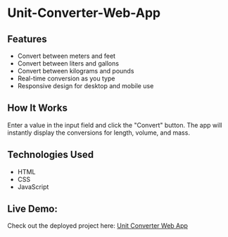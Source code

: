 # Unit-Converter-Web-App

## Features

- Convert between meters and feet
- Convert between liters and gallons
- Convert between kilograms and pounds
- Real-time conversion as you type
- Responsive design for desktop and mobile use

## How It Works
Enter a value in the input field and click the "Convert" button. The app will instantly display the conversions for length, volume, and mass.

## Technologies Used

- HTML
- CSS
- JavaScript

## Live Demo:

Check out the deployed project here: [Unit Converter Web App](https://gregoiregeoffroy.github.io/Unit-Converter-Web-App/)